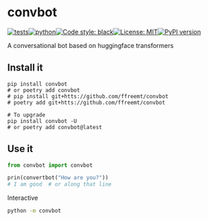 # convbot
[![tests](https://github.com/ffreemt/convbot/actions/workflows/routine-tests.yml/badge.svg)](https://github.com/ffreemt/convbot/actions)[![python](https://img.shields.io/static/v1?label=python+&message=3.7%2B&color=blue)](https://img.shields.io/static/v1?label=python+&message=3.7%2B&color=blue)[![Code style: black](https://img.shields.io/badge/code%20style-black-000000.svg)](https://github.com/psf/black)[![License: MIT](https://img.shields.io/badge/License-MIT-yellow.svg)](https://opensource.org/licenses/MIT)[![PyPI version](https://badge.fury.io/py/convbot.svg)](https://badge.fury.io/py/convbot)

A conversational bot based on huggingface transformers

## Install it

```shell
pip install convbot
# or poetry add convbot
# pip install git+htts://github.com/ffreemt/convbot
# poetry add git+htts://github.com/ffreemt/convbot

# To upgrade
pip install convbot -U
# or poetry add convbot@latest
```

## Use it
```python
from convbot import convbot

prin(convertbot("How are you?"))
# I am good  # or along that line
```

Interactive

```bash
python -m convbot
```
